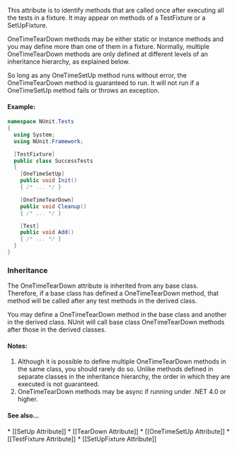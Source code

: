 <p>This attribute is to identify methods that are called once after executing all the tests
	in a fixture. It may appear on methods of a TestFixture or a SetUpFixture.
	
<p>OneTimeTearDown methods may be either static or
   instance methods and you may define more than one of them in a fixture.
   Normally, multiple OneTimeTearDown methods are only defined at different levels
   of an inheritance hierarchy, as explained below.

<p>So long as any OneTimeSetUp method runs without error, the OneTimeTearDown method is 
   guaranteed to run. It will not run if a OneTimeSetUp method fails or throws an 
   exception.</p>

<h4>Example:</h4>

```C#
namespace NUnit.Tests
{
  using System;
  using NUnit.Framework;

  [TestFixture]
  public class SuccessTests
  {
    [OneTimeSetUp]
    public void Init()
    { /* ... */ }

    [OneTimeTearDown]
    public void Cleanup()
    { /* ... */ }

    [Test]
    public void Add()
    { /* ... */ }
  }
}
```

<h3>Inheritance</h3>

<p>The OneTimeTearDown attribute is inherited from any base class. Therefore, if a base 
	class has defined a OneTimeTearDown method, that method will be called 
	after any test methods in the derived class. 
	
<p>You may define a OneTimeTearDown method
   in the base class and another in the derived class. NUnit will call base
   class OneTimeTearDown methods after those in the derived classes.
   
<h4>Notes:</h4>
<ol>
<li>Although it is possible to define multiple OneTimeTearDown methods
   in the same class, you should rarely do so. Unlike methods defined in
   separate classes in the inheritance hierarchy, the order in which they
   are executed is not guaranteed.
<li>OneTimeTearDown methods may be async if running under .NET 4.0 or higher.
</ol>

<h4>See also...</h4>
 * [[SetUp Attribute]]
 * [[TearDown Attribute]]
 * [[OneTimeSetUp Attribute]]
 * [[TestFixture Attribute]]
 * [[SetUpFixture Attribute]]
